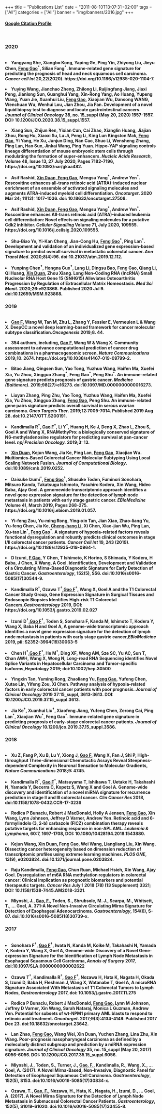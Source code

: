 +++
title = "Publications List"
date = "2011-08-10T13:07:31+02:00"
tags = ["All"]
categories = ["All"]
banner = "img/banners/2016.jpg"
+++

#### [Google Citation Profile](https://scholar.google.com/citations?hl=en&user=deiLMp8AAAAJ) 

<br>

### 2020
<br>
<li><strong>Yangyang She, Xiangbo Kong, Yaping Ge, Ping Yin, Zhiyong Liu, Jieyu Chen, <u>Feng Gao</u><sup>*</sup>, Silian Fang<sup>*</sup>. Immune-related gene signature for predicting the prognosis of head and neck squamous cell carcinoma. <em>Cancer cell Int </em>20,22(2020). https://doi.org/10.1186/s12935-020-1104-7. </strong></li>

<br>
<li><strong>Yuying Wang, Jianchao Zheng, Zhilong Li, Ruijingfang Jiang, Jiaxi Peng, Jianlong Sun, Guanghui Yang, Xin-Rong Yang, Ao Huang, Yupeng Wang, Yuan Jie, Xuanhui Liu, <u>Feng Gao</u>, Xiaojian Wu, Dansong WANG, Wenchuan Wu, Wenhui Lou, Jian Zhou, Jia Fan. Development of a novel liquid biopsy test to diagnose and locate gastrointestinal cancers. <em>Journal of Clinical Oncology </em>38, no. 15_suppl (May 20, 2020) 1557-1557. DOI: 10.1200/JCO.2020.38.15_suppl.1557.</strong></li> 

<br>
<li><strong>Xiang Sun, Zhijun Ren, Yixian Cun, Cai Zhao, Xianglin Huang, Jiajian Zhou, Rong Hu, Xiaoxi Su, Lu Ji, Peng Li, King Lun Kingston Mak, <u>Feng Gao</u>, Yi Yang, He Xu, Junjun Ding, Nan Cao, Shuo Li, Wensheng Zhang, Ping Lan, Hao Sun, Jinkai Wang, Ping Yuan. Hippo-YAP signaling controls lineage differentiation of mouse embryonic stem cells through modulating the formation of super-enhancers. <em>Nucleic Acids Research</em>,  Volume 48, Issue 13, 27 July 2020, Pages 7182–7196, https://doi.org/10.1093/nar/gkaa482.</strong></li>

<br>
<li><strong>Asif Rashid, <u>Xin Duan, Feng Gao</u>, Mengsu Yang<sup>*</sup>, Andrew Yen<sup>*</sup>. Roscovitine enhances all-trans retinoic acid (ATRA)-induced nuclear enrichment of an ensemble of activated signaling molecules and augments ATRA-induced myeloid cell differentiation. <em>Oncotarget</em>. 2020 Mar 24; 11(12): 1017–1036. doi: 10.18632/oncotarget.27508. </strong></li>

<br>
<li><strong>Asif Rashid, <u>Xin Duan, Feng Gao</u>, Mengsu Yang<sup>*</sup>, Andrew Yen<sup>*</sup>. Roscovitine enhances All-trans retinoic acid (ATRA)-induced leukemia cell differentiation: Novel effects on signaling molecules for a putative Cdk2 inhibitor. <em>Cellular Signalling</em> Volume 71, July 2020, 109555. https://doi.org/10.1016/j.cellsig.2020.109555. </strong></li>

<br>
<li><strong>Shu-Biao Ye, Yi-Kan Cheng, Jian-Cong Hu, <u>Feng Gao</u><sup>*</sup>, Ping Lan<sup>*</sup>. Development and validation of an individualized gene expression-based signature to predict overall survival in metastatic colorectal cancer. <em>Ann Transl Med</em>. 2020;8(4):96. doi:10.21037/atm.2019.12.112.</strong></li>

<br>
<li><strong>Yunping Chen<sup>&dagger;</sup>, Hongna Guo<sup>&dagger;</sup>, Lang Li, Dingsu Bao, <u>Feng Gao</u>, Qiang Li, Qi Huang, <u>Xin Duan</u>, Zhou Xiang. Long Non-Coding RNA (lncRNA) Small Nucleolar RNA Host Gene 15 (SNHG15) Alleviates Osteoarthritis Progression by Regulation of Extracellular Matrix Homeostasis. <em>Med Sci Monit</em>. 2020;26:e923868. Published 2020 Jul 9. doi:10.12659/MSM.923868. </strong></li>

### 2019 

<br>
<li><strong><u>Gao F</u>, Wang W, Tan M, Zhu L, Zhang Y, Fessler E, Vermeulen L & Wang X. DeepCC:a novel deep learning-based framework for cancer molecular subtype classification.<em>Oncogenesis</em> 2019;8. 44.</strong></li>

<br>
<li><strong>354 authors, including, <u>Gao F</u>, Wang W & Wang X. Community assessment to advance computational prediction of cancer drug combinations in a pharmacogenomic screen. <em>Nature Communications</em> 2019;10. 2674. https://doi.org/10.1038/s41467-019-09799-2. </strong></li> 

<br>
<li><strong>Bitao Jiang, Qingsen Sun, Yao Tong, Yuzhuo Wang, Haifen Ma, Xuefei Xia, Yu Zhou, Xingguo Zhang<sup>*</sup>, <bu>Feng Gao</bu><sup>*</sup>, Peng Shu<sup>*</sup>. An immune-related gene signature predicts prognosis of gastric cancer. <em>Medicine (Baltimore)</em>. 2019;98(27):e16273. doi:10.1097/MD.0000000000016273.</strong></li>

<br>
<li><strong>Liuyan Zhang, Ping Zhu, Yao Tong, Yuzhuo Wang, Haifen Ma, Xuefei Xia, Yu Zhou, Xingguo Zhang, <u>Feng Gao</u>, Peng Shu. An immune-related gene pairs signature predicts overall survival in serous ovarian carcinoma. <em>Onco Targets Ther</em>. 2019;12:7005-7014. Published 2019 Aug 28. doi:10.2147/OTT.S200191. </strong></li>

<br>
<li><strong>Kandimalla R<sup>&dagger;</sup>,<u> Gao F</u><sup>&dagger;</sup>, Li Y<sup>&dagger;</sup>, Huang H, Ke J, Deng X, Zhao L, Zhou S, Goel A and Wang X, RNAMethyPro: a biologically conserved signature of N6-methyladenosine regulators for predicting survival at pan-cancer level. <em>npj Precision Oncology.</em> 2019;3: 13.</strong></li>

<br>
<li><strong><u>Xin Duan</u>, Kejun Wang, Jia Ke, Ping Lan, <u>Feng Gao</u>, Xiaojian Wu. Multiomics-Based Colorectal Cancer Molecular Subtyping Using Local Scaling Network Fusion. <em>Journal of Computational Biology</em>. doi:10.1089/cmb.2019.0252.</strong></li> 

<br>
<li><strong>Daisuke Izumi<sup>&dagger;</sup>, <u>Feng Gao</u><sup>&dagger;</sup>, Shusuke Toden, Fuminori Sonohara, Mitsuro Kanda, Takatsugu Ishimoto, Yasuhiro Kodera, Xin Wang, Hideo Baba, Ajay Goel. A genomewide transcriptomic approach identifies a novel gene expression signature for the detection of lymph node metastasis in patients with early stage gastric cancer. <em>EBioMedicine</em> Volume 41, March 2019, Pages 268-275. https://doi.org/10.1016/j.ebiom.2019.01.057. </strong></li>

<br>
<li><strong>Yi-feng Zou, Yu-ming Rong, Ying-xin Tan, Jian Xiao, Zhao-liang Yu, Yu-feng Chen, Jia Ke, <u>Cheng-hang Li</u>, Xi Chen, Xiao-jian Wu, Ping Lan, Xu-tao Lin<sup>*</sup>, <u>Feng Gao</u><sup>*</sup>. A signature of hypoxia-related factors reveals functional dysregulation and robustly predicts clinical outcomes in stage I/II colorectal cancer patients. <em>Cancer Cell Int</em> 19, 243 (2019). https://doi.org/10.1186/s12935-019-0964-1. </strong></li>

<br>
<li><strong>D Izumi, <u>F Gao</u>, Y Chen, T Ishimoto, K Horino, S Shimada, Y Kodera, H Baba, J Chen, X Wang, A Goel. Identification, Development and Validation of a Circulating Mirna-Based Diagnostic Signature for Early Detection of Gastric Cancer. <em>Gastroenterology</em>, 152(5), S56. doi:10.1016/s0016-5085(17)30544-9. </strong></li> 

<br>
<li><strong>Kandimalla R<sup>&dagger;</sup>, Ozawa T<sup>&dagger;</sup>,<u>Gao F</u><sup>&dagger;</sup>, Wang X, Goel A and the T1 Colorectal Cancer Study Group, Gene Expression Signature in Surgical Tissues and Endoscopic Biopsies Identifies High-risk T1 Colorectal Cancers,<em>Gastroenterology</em> 2019, DOI: https://doi.org/10.1053/j.gastro.2019.02.027 </strong></li> 

<br>
<li><strong>Izumi D<sup>&dagger;</sup>,<u>Gao F</u><sup>&dagger;</sup>, Toden S, Sonohara F, Kanda M, Ishimoto T, Kodera Y, Wang X</u>, Baba H and Goel A, A genome-wide transcriptomic approach identifies a novel gene expression signature for the detection of lymph node metastasis in patients with early stage gastric cancer,<strong><em>EBioMedicine</em></strong> 2019, pii: S2352-3964(19)30063-5 </strong></li> 

<br>
<li><strong>Chen H<sup>&dagger;</sup>,<u>Gao F</u><sup>&dagger;</sup>, He M<sup>&dagger;</sup>, Ding XF, Wong AM, Sze SC, Yu AC, Sun T, Chan AWH, Wang X, Wong N, Long-read RNA Sequencing identifies Novel Splice Variants in Hepatocellular Carcinoma and Tumor‐specific Isoforms,<strong><em>Hepatology</em></strong> 2019; doi:10.1002/hep.30500  </strong></li> 

<br>
<li><strong>Yingxin Tan, Yuming Rong, Zhaoliang Yu, <u>Feng Gao</u>, Yufeng Chen, Xutao Lin, Yifeng Zou, Xi Chen. Pathway analysis of hypoxia-related factors in early colorectal cancer patients with poor prognosis. <em>Journal of Clinical Oncology</em> 2019 37:15_suppl, 3613-3613. DOI: 10.1200/JCO.2019.37.15_suppl.3613.</storng></li>

<br>
<li><strong>Jia Ke<sup>&dagger;</sup>, Xuanhui Liu<sup>&dagger;</sup>, Xiaofeng Jiang, Yufeng Chen, Zerong Cai, Ping Lan<sup>*</sup>, Xiaojian Wu<sup>*</sup>, Feng Gao<sup>*</sup>. Immune-related gene signature in predicting prognosis of early-stage colorectal cancer patients. <em>Journal of Clinical Oncology</em> 10.1200/jco.2019.37.15_suppl.3586. </strong></li>


### 2018 
<br>

<li><strong>Xu Z, Fang P, Xu B, Lu Y, Xiong J, <u>Gao F</u>, <strong> Wang X</strong>, Fan J, Shi P, High-throughput Three-dimensional Chemotactic Assays Reveal Steepness-dependent Complexity in Neuronal Sensation to Molecular Gradients, <strong><em>Nature Communications</em></strong> 2018;9: 4745. </strong></li>

<br>
<li><strong>Kandimalla R<sup>&dagger;</sup>, <u>Gao F</u><sup>&dagger;</sup>, Matsuyama T, Ishikawa T, Uetake H, Takahashi N, Yamada Y, Becerra C, Kopetz S, Wang X and Goel A. Genome-wide discovery and identification of a novel miRNA signature for recurrence prediction in stage II and III colorectal cancer. <em>Clin Cancer Res</em> 2018, doi:10.1158/1078-0432.CCR-17-3236 &nbsp;</strong></li>

<br>
<li><strong>Rodica P Bunaciu, Robert J MacDonald, Holly A Jensen, <u>Feng Gao</u>, Xin Wang, Lynn Johnson, Jeffrey D Varner, Andrew Yen. Retinoic acid and 6-formylindolo (3, 2-b) carbazole (FICZ) combination therapy reveals putative targets for enhancing response in non-APL AML. <em>Leukemia & Lymphoma</em>, 60:7, 1697-1708, DOI: 10.1080/10428194.2018.1543880. </strong></li>

<br>
<li><strong>Kejun Wang, <u>Xin Duan, Feng Gao</u>, Wei Wang, Liangliang Liu, Xin Wang. Dissecting cancer heterogeneity based on dimension reduction of transcriptomic profiles using extreme learning machines. <em>PLOS ONE</em>, 13(9), e0203824. doi:10.1371/journal.pone.0203824.</strong></li> 

<br>
<li><strong>Raju Kandimalla, <u>Feng Gao</u>, Chun Ruan, Michael Hsieh, Xin Wang, Ajay Goel. Dysregulation of m6A RNA methylation regulators in colorectal cancer: Clinical implication as prognostic biomarkers and potential therapeutic targets. <em>Cancer Res</em> July 1 2018 (78) (13 Supplement) 3321; DOI: 10.1158/1538-7445.AM2018-3321. </strong></li> 

<br>
<li><strong>Miyoshi, J., <u>Gao, F.</u>, Toden, S., Shrubsole, M. J., Scarpa, M., Whitsett, T., … Goel, A. 371-A Novel Non-Invasive Circulating Mirna Signature for Detection of Esophageal Adenocarcinoma. <em>Gastroenterology</em>, 154(6), S–87. doi:10.1016/s0016-5085(18)30739-x. </strong></li>

### 2017 
<br>
<li><strong>Sonohara F<sup>&dagger;</sup>, <u>Gao F</u><sup>&dagger;</sup>, Iwata N, Kanda M, Koike M, Takahashi N, Yamada Y, Kodera Y, Wang X, Goel A, Genome-wide Discovery of a Novel Gene-expression Signature for the Identification of Lymph Node Metastasis in Esophageal Squamous Cell Carcinoma, <strong><em>Annals of Surgery</em></strong> 2017, doi:10.1097/SLA.0000000000002622 &nbsp;</li> 

<br>
<li><strong>Ozawa T<sup>&dagger;</sup>, Kandimalla R<sup>&dagger;</sup>, <u>Gao F</u><sup>&dagger;</sup>, Nozawa H, Hata K, Nagata H, Okada S, Izumi D, Baba H, Fleshman J, Wang X, Watanabe T, Goel A, A microRNA Signature Associated With Metastasis of T1 Colorectal Tumors to Lymph Nodes, <strong><em>Gastroenterology</em></strong> 2017, doi: 10.1053/j.gastro.2017.11.275 &nbsp;</li> 
							

<br>
<li><strong>Rodica P Bunaciu, Robert J MacDonald, <u>Feng Gao</u>, Lynn M Johnson, Jeffrey D Varner, Xin Wang, Sarah Nataraj, Monica L Guzman, Andrew Yen. Potential for subsets of wt-NPM1 primary AML blasts to respond to retinoic acid treatment. <em>Oncotarget</em>. 2017;9(3):4134-4149. Published 2017 Dec 23. doi:10.18632/oncotarget.23642. </strong></li>

<br>
<li><strong>Lan Zhao, <u>Feng Gao</u>, Wang Wei, Xin Duan, Yuchen Zhang, Lina Zhu, Xin Wang. Poor-prognosis nasopharyngeal carcinoma as defined by a molecularly distinct subgroup and prediction by a miRNA expression signature. <em>Journal of Clinical Oncology</em> 35, no. 15_suppl (May 20, 2017) 6056-6056. DOI: 10.1200/JCO.2017.35.15_suppl.6056. </strong></li>

<br>
<li><strong>Miyoshi, J., Toden, S., Turner, J., <u>Gao, F.</u>, Kandimalla, R., Wang, X., … Goel, A. (2017). A Novel Mirna-Based, Non-Invasive, Diagnostic Panel for Detection of Esophageal Squamous Cell Carcinoma. <em>Gastroenterology</em>, 152(5), S153. doi:10.1016/s0016-5085(17)30834-x. </strong></li>

<br>
<li><strong>Ozawa, T., <u>Gao, F.</u>, Nozawa, H., Hata, K., Nagata, H., Izumi, D., … Goel, A. (2017). A Novel Mirna Signature for the Detection of Lymph Node Metastasis in Submucosal Colorectal Cancer Patients. <em>Gastroenterology</em>, 152(5), S1019–S1020. doi:10.1016/s0016-5085(17)33455-8. </strong></li>

<br><br>
